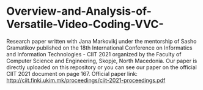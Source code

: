 # Overview-and-Analysis-of-Versatile-Video-Coding-VVC-
Research paper written with Jana Markovikj under the mentorship of Sasho Gramatikov published on the 18th International Conference on Informatics and Information Technologies - CIIT 2021 organized by the Faculty of Computer Science and Engineering, Skopje, North Macedonia.
Our paper is directly uploaded on this repository or you can see our paper on the official CIIT 2021 document on page 167.
Official paper link: http://ciit.finki.ukim.mk/proceedings/ciit-2021-proceedings.pdf

